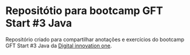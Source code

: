 # Repositótio para bootcamp GFT Start #3 Java
Repositório criado para compartilhar anotações e exercícios do bootcamp GFT Start #3 Java da [Digital innovation one](https://digitalinnovation.one/).
